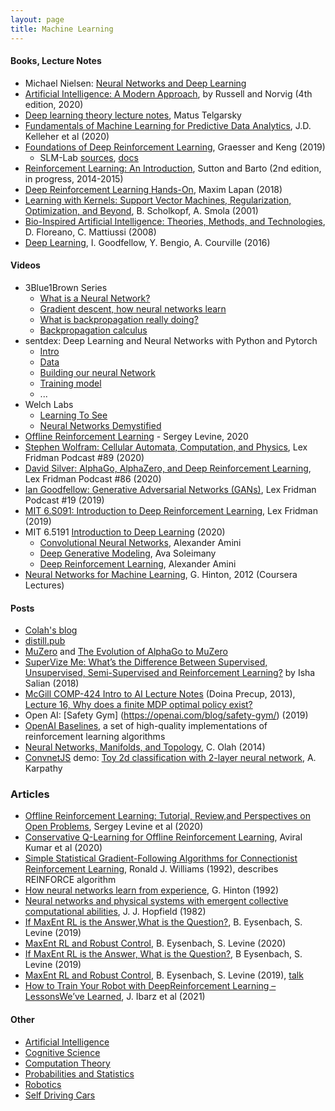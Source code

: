 ```yaml
---
layout: page
title: Machine Learning
---
```

#### Books, Lecture Notes
* Michael Nielsen: [Neural Networks and Deep Learning](http://neuralnetworksanddeeplearning.com/)
* [Artificial Intelligence: A Modern Approach](repository.unimal.ac.id/1022/1/Artificial%20Intelligence%20-%20A%20Modern%20Approach%203rd%20Ed%20-%20Stuart%20Russell%20and%20Peter%20Norvig%2C%20Berkeley%20%282010%29.pdf), by Russell and Norvig (4th edition, 2020)
* [Deep learning theory lecture notes](https://mjt.cs.illinois.edu/dlt/), Matus Telgarsky
* [Fundamentals of Machine Learning for Predictive Data Analytics](https://www.amazon.com/Fundamentals-Machine-Learning-Predictive-Analytics/dp/0262044692/ref=asc_df_0262044692/), J.D. Kelleher et al (2020)
* [Foundations of Deep Reinforcement Learning](https://www.amazon.com/Deep-Reinforcement-Learning-Python-Hands/dp/0135172381), Graesser and Keng (2019)
  * SLM-Lab [sources](https://github.com/kengz/SLM-Lab), [docs](https://slm-lab.gitbook.io/slm-lab/)
* [Reinforcement Learning: An Introduction](https://web.stanford.edu/class/psych209/Readings/SuttonBartoIPRLBook2ndEd.pdf), Sutton and Barto (2nd edition, in progress, 2014-2015)
* [Deep Reinforcement Learning Hands-On](https://www.amazon.com/Deep-Reinforcement-Learning-Hands-Q-networks/dp/1788834240), Maxim Lapan (2018)
* [Learning with Kernels: Support Vector Machines, Regularization, Optimization, and Beyond](https://www.amazon.com/Learning-Kernels-Regularization-Optimization-Computation/dp/0262194759), B. Scholkopf, A. Smola (2001)
* [Bio-Inspired Artificial Intelligence: Theories, Methods, and Technologies](https://www.amazon.com/Bio-Inspired-Artificial-Intelligence-Technologies-Intelligent/dp/0262062712), D. Floreano, C. Mattiussi (2008)
* [Deep Learning](https://www.amazon.com/Deep-Learning-Adaptive-Computation-Machine/dp/0262035618/), I. Goodfellow, Y. Bengio, A. Courville (2016)

#### Videos
* 3Blue1Brown Series
  * [What is a Neural Network?](https://www.youtube.com/watch?v=aircAruvnKk)
  * [Gradient descent, how neural networks learn](https://www.youtube.com/watch?v=IHZwWFHWa-w)
  * [What is backpropagation really doing?](https://www.youtube.com/watch?v=Ilg3gGewQ5U)
  * [Backpropagation calculus](https://www.youtube.com/watch?v=tIeHLnjs5U8)
* sentdex: Deep Learning and Neural Networks with Python and Pytorch
  * [Intro](https://www.youtube.com/watch?v=BzcBsTou0C0)
  * [Data](https://www.youtube.com/watch?v=i2yPxY2rOzs)
  * [Building our neural Network](https://www.youtube.com/watch?v=ixathu7U-LQ)
  * [Training model](https://www.youtube.com/watch?v=9j-_dOze4IM)
  * ...
* Welch Labs
  * [Learning To See](https://www.youtube.com/watch?v=i8D90DkCLhI)
  * [Neural Networks Demystified](https://www.youtube.com/watch?v=bxe2T-V8XRs)
* [Offline Reinforcement Learning](https://www.youtube.com/watch?v=IUAePhU0E7Y) - Sergey Levine, 2020
* [Stephen Wolfram: Cellular Automata, Computation, and Physics](https://www.youtube.com/watch?v=ez773teNFYA&t=2539s), Lex Fridman Podcast #89 (2020)
* [David Silver: AlphaGo, AlphaZero, and Deep Reinforcement Learning](https://www.youtube.com/watch?v=uPUEq8d73JI&t=2499s), Lex Fridman Podcast #86 (2020)
* [Ian Goodfellow: Generative Adversarial Networks (GANs)](https://www.youtube.com/watch?v=Z6rxFNMGdn0&t=979s), Lex Fridman Podcast #19 (2019)
* [MIT 6.S091: Introduction to Deep Reinforcement Learning](https://www.youtube.com/watch?v=zR11FLZ-O9M&t=2130s), Lex Fridman (2019)
* MIT 6.5191 [Introduction to Deep Learning](https://www.youtube.com/watch?v=njKP3FqW3Sk&list=PLtBw6njQRU-rwp5__7C0oIVt26ZgjG9NI) (2020)
  * [Convolutional Neural Networks](https://www.youtube.com/watch?v=iaSUYvmCekI), Alexander Amini
  * [Deep Generative Modeling](https://www.youtube.com/watch?v=rZufA635dq4&list=PLtBw6njQRU-rwp5__7C0oIVt26ZgjG9NI&index=4), Ava Soleimany
  * [Deep Reinforcement Learning](https://www.youtube.com/watch?v=i6Mi2_QM3rA), Alexander Amini
* [Neural Networks for Machine Learning](https://www.cs.toronto.edu/~hinton/coursera_lectures.html), G. Hinton, 2012 (Coursera Lectures)

#### Posts
* [Colah's blog](http://colah.github.io/)
* [distill.pub](https://distill.pub/)
* [MuZero](https://en.wikipedia.org/wiki/MuZero) and [The Evolution of AlphaGo to MuZero](https://towardsdatascience.com/the-evolution-of-alphago-to-muzero-c2c37306bf9)
* [SuperVize Me: What’s the Difference Between Supervised, Unsupervised, Semi-Supervised and Reinforcement Learning?](https://blogs.nvidia.com/blog/2018/08/02/supervised-unsupervised-learning/) by Isha Salian (2018)
* [McGill COMP-424 Intro to AI Lecture Notes](https://www.cs.mcgill.ca/~dprecup/courses/AI/Lectures) (Doina Precup, 2013), [Lecture 16, Why does a finite MDP optimal policy exist?](https://www.cs.mcgill.ca/~dprecup/courses/AI/Lectures/ai-lecture16.pdf)
* Open AI: [Safety Gym] (https://openai.com/blog/safety-gym/) (2019)
* [OpenAI Baselines](https://github.com/openai/baselines/), a set of high-quality implementations of reinforcement learning algorithms
* [Neural Networks, Manifolds, and Topology](https://colah.github.io/posts/2014-03-NN-Manifolds-Topology/), C. Olah (2014)
* [ConvnetJS](https://cs.stanford.edu/people/karpathy/convnetjs/) demo: [Toy 2d classification with 2-layer neural network](https://cs.stanford.edu/people/karpathy/convnetjs//demo/classify2d.html), A. Karpathy

### Articles
* [Offline Reinforcement Learning: Tutorial, Review,and Perspectives on Open Problems](https://arxiv.org/pdf/2005.01643.pdf), Sergey Levine et al (2020)
* [Conservative Q-Learning for Offline Reinforcement Learning](https://arxiv.org/pdf/2006.04779.pdf), Aviral Kumar et al (2020)
* [Simple Statistical Gradient-Following Algorithms for Connectionist Reinforcement Learning](link.springer.com/content/pdf/10.1007/BF00992696.pdf), Ronald J. Williams (1992), describes REINFORCE algorithm
* [How neural networks learn from experience](http://www.cs.toronto.edu/~hinton/absps/sciam92.pdf), G. Hinton (1992)
* [Neural networks and physical systems with emergent collective computational abilities](https://www.ncbi.nlm.nih.gov/pmc/articles/PMC346238/pdf/pnas00447-0135.pdf), J. J. Hopfield (1982)
* [If MaxEnt RL is the Answer,What is the Question?](https://arxiv.org/pdf/1910.01913.pdf), B. Eysenbach, S. Levine (2019)
* [MaxEnt RL and Robust Control](https://doc-08-as-apps-viewer.googleusercontent.com/viewer/secure/pdf/34ahbcq9ulq0h0udi9th4nr3h5lev0ld/9g48iv1mo7gpbhpdraapnopsdbl2dq2e/1612976175000/drive/14022114771187177209/ACFrOgDbpLtyid-lrex27XrwS-DMmTd93-9p03pmOcP_NlmQ-opyllXom8eOnEx8LxNAK_doQFt-r12yEwGdyfXs-NBdW-pX2_5xrOfK02InUk1dr8zL67p0rdh5HQWZeNEURFt3T55nUFrMpq4m?print=true&nonce=mvff0all33uvs&user=14022114771187177209&hash=6dmp5m45iogonga1rneen5csmod6ujdq), B. Eysenbach, S. Levine (2020)
* [If MaxEnt RL is the Answer, What is the Question?](https://arxiv.org/abs/1910.01913), B Eysenbach, S. Levine (2019)
* [MaxEnt RL and Robust Control](https://drive.google.com/file/d/1fENhHpd2PQYRX0Dt2PggeMP9cyTNoR8k/view), B. Eysenbach, S. Levine (2019), [talk](https://slideslive.com/38941344/maxent-rl-and-robust-control?ref=account-folder-62083-folders)
* [How to Train Your Robot with DeepReinforcement Learning – LessonsWe’ve Learned](https://arxiv.org/pdf/2102.02915.pdf), J. Ibarz et al (2021)


#### Other
* [Artificial Intelligence](artificial_intelligence.md)
* [Cognitive Science](cognitive_science.md)
* [Computation Theory](computation_theory.md)
* [Probabilities and Statistics](probabilities_and_statistics.md)
* [Robotics](robotics.md)
* [Self Driving Cars](self_driving_cars.md)
